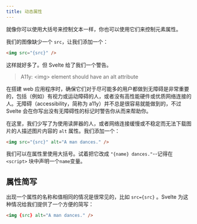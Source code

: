 ```yaml
---
title: 动态属性
---
```


就像你可以使用大括号来控制文本一样，你也可以使用它们来控制元素属性。

我们的图像缺少一个 `src`，让我们添加一个：

```html
<img src="{src}" />
```

这样就好多了。但 Svelte 给了我们一个警告。

> A11y: &lt;img&gt; element should have an alt attribute

在搭建 web 应用程序时，确保它们对于尽可能多的用户都做到无障碍是非常重要的，包括（例如）有视力或运动障碍的人，或者没有高性能硬件或优质网络连接的人。无障碍（accessibility，简称为 a11y）并不总是很容易就能做到的，不过 Svelte 会在你写出没有无障碍性的标记时警告你从而来帮助你。

在这里，我们少写了为使用读屏器的人，或者网络连接缓慢或不稳定而无法下载图片的人描述图片内容的 `alt` 属性。我们添加一个：

```html
<img src="{src}" alt="A man dances." />
```

我们可以在属性里使用大括号。试着把它改成 `"{name} dances."`--记得在 `<script>` 块中声明一个`name`变量。

## 属性简写

出现一个属性的名称和值相同的情况是很常见的，比如 `src={src}` 。Svelte 为这种情况给我们提供了一个方便的简写：

```html
<img {src} alt="A man dances." />
```
